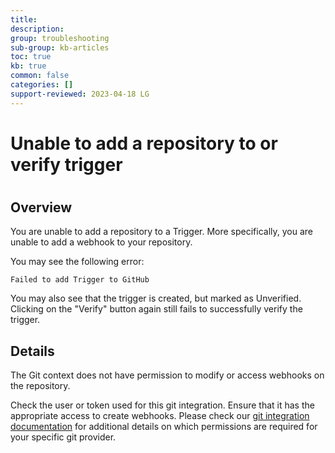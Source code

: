 ```yaml
---
title: 
description: 
group: troubleshooting
sub-group: kb-articles
toc: true
kb: true
common: false
categories: []
support-reviewed: 2023-04-18 LG
---
```


# Unable to add a repository to or verify trigger

#

## Overview

You are unable to add a repository to a Trigger. More specifically, you are
unable to add a webhook to your repository.

You may see the following error:

`Failed to add Trigger to GitHub`

You may also see that the trigger is created, but marked as Unverified.
Clicking on the "Verify" button again still fails to successfully verify the
trigger.

## Details

The Git context does not have permission to modify or access webhooks on the
repository.

Check the user or token used for this git integration. Ensure that it has the
appropriate access to create webhooks. Please check our [git integration
documentation](https://codefresh.io/docs/docs/integrations/git-providers/) for
additional details on which permissions are required for your specific git
provider.

